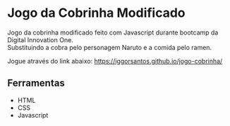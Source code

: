 **Jogo da Cobrinha Modificado**
=============================
Jogo da cobrinha modificado feito com Javascript durante bootcamp da Digital Innovation One.  
Substituindo a cobra pelo personagem Naruto e a comida pelo ramen. 

Jogue através do link abaixo: 
https://iggorsantos.github.io/jogo-cobrinha/

## Ferramentas
- HTML
- CSS
- Javascript




